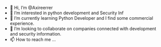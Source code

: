 - 👋 Hi, I’m @Axireerrer
- 👀 I’m interested in python development and Security Inf 
- 🌱 I’m currently learning Python Developer and I find some commercial experience.
- 💞️ I’m looking to collaborate on companies connected with development and security information.
- 📫 How to reach me ...

<!---
Axireerrer/Axireerrer is a ✨ special ✨ repository because its `README.md` (this file) appears on your GitHub profile.
You can click the Preview link to take a look at your changes.
--->

